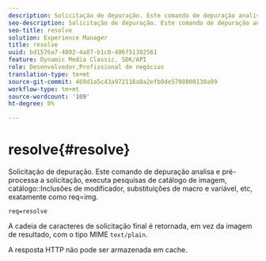 ```yaml
---
description: Solicitação de depuração. Este comando de depuração analisa e pré-processa a solicitação, executa pesquisas de catálogo de imagem, inclusões de modificador de catálogo, substituições de macro e variável, etc, exatamente como req=img.
seo-description: Solicitação de depuração. Este comando de depuração analisa e pré-processa a solicitação, executa pesquisas de catálogo de imagem, inclusões de modificador de catálogo, substituições de macro e variável, etc, exatamente como req=img.
seo-title: resolve
solution: Experience Manager
title: resolve
uuid: bd1576a7-4802-4a87-b1c0-406f51382561
feature: Dynamic Media Classic, SDK/API
role: Desenvolvedor,Profissional de negócios
translation-type: tm+mt
source-git-commit: 469d1a5c43a972116a8a2efb0de5708800130a99
workflow-type: tm+mt
source-wordcount: '109'
ht-degree: 0%

---
```



# resolve{#resolve}

Solicitação de depuração. Este comando de depuração analisa e pré-processa a solicitação, executa pesquisas de catálogo de imagem, catálogo::Inclusões de modificador, substituições de macro e variável, etc, exatamente como req=img.

`req=resolve`

A cadeia de caracteres de solicitação final é retornada, em vez da imagem de resultado, com o tipo MIME `text/plain`.

A resposta HTTP não pode ser armazenada em cache.
